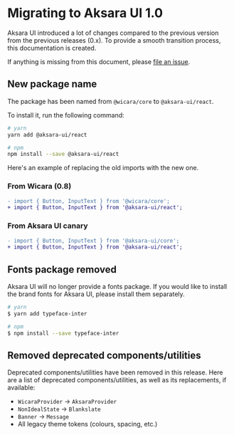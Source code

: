 # Migrating to Aksara UI 1.0

Aksara UI introduced a lot of changes compared to the previous version from the previous releases (0.x). To provide a smooth transition process, this documentation is created.

If anything is missing from this document, please [file an issue](https://github.com/kata-ai/aksara-ui/issues/new/choose).

## New package name

The package has been named from `@wicara/core` to `@aksara-ui/react`.

To install it, run the following command:

```sh
# yarn
yarn add @aksara-ui/react

# npm
npm install --save @aksara-ui/react
```

Here's an example of replacing the old imports with the new one.

### From Wicara (0.8)

```diff
- import { Button, InputText } from '@wicara/core';
+ import { Button, InputText } from '@aksara-ui/react';
```

### From Aksara UI canary

```diff
- import { Button, InputText } from '@aksara-ui/core';
+ import { Button, InputText } from '@aksara-ui/react';
```

## Fonts package removed

Aksara UI will no longer provide a fonts package. If you would like to install the brand fonts for Aksara UI, please install them separately.

```bash
# yarn
$ yarn add typeface-inter

# npm
$ npm install --save typeface-inter
```

## Removed deprecated components/utilities

Deprecated components/utilities have been removed in this release. Here are a list of deprecated components/utilities, as well as its replacements, if available:

- `WicaraProvider` -> `AksaraProvider`
- `NonIdealState` -> `Blankslate`
- `Banner` -> `Message`
- All legacy theme tokens (colours, spacing, etc.)
